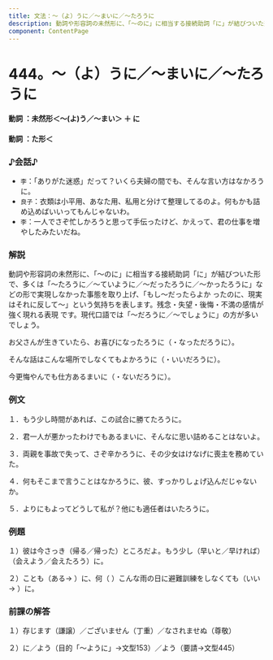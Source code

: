 ```yaml
---
title: 文法：～（よ）うに／～まいに／～たろうに
description: 動詞や形容詞の未然形に、「～のに」に相当する接続助詞「に」が結びついた形で、多くは「～たろうに／～ていように／～だったろうに／～かったろうに」などの形で実現しなかった事態を取り上げ、「もし～だったらよか ったのに、現実はそれに反して～」という気持ちを表します。残念・失望・後悔・不満の感情が強く現れる表現 です。現代口語では「～だろうに／～でしょうに」の方が多いでしょう。
component: ContentPage
---
```



# 444。～（よ）うに／～まいに／～たろうに
#### 動詞 ：未然形＜～(よ)う／～まい＞ ＋ に
#### 動詞 ：た形＜  
### ♪会話♪
- `李`：「ありがた迷惑」だって？いくら夫婦の間でも、そんな言い方はなかろうに。
- `良子`：衣類は小平用、あなた用、私用と分けて整理してるのよ。何もかも詰め込めばいいってもんじゃないわ。
- `李`：一人でさぞ忙しかろうと思って手伝ったけど、かえって、君の仕事を増やしたみたいだね。
### 解説
動詞や形容詞の未然形に、「～のに」に相当する接続助詞「に」が結びついた形で、多くは「～たろうに／～ていように／～だったろうに／～かったろうに」などの形で実現しなかった事態を取り上げ、「もし～だったらよか ったのに、現実はそれに反して～」という気持ちを表します。残念・失望・後悔・不満の感情が強く現れる表現 です。現代口語では「～だろうに／～でしょうに」の方が多いでしょう。

お父さんが生きていたら、お喜びになったろうに（・なっただろうに）。

そんな話はこんな場所でしなくてもよかろうに（・いいだろうに）。

今更悔やんでも仕方あるまいに（・ないだろうに）。
### 例文
１．もう少し時間があれば、この試合に勝てたろうに。

２．君一人が悪かったわけでもあるまいに、そんなに思い詰めることはないよ。

３．両親を事故で失って、さぞ辛かろうに、その少女はけなげに喪主を務めていた。

４．何もそこまで言うことはなかろうに、彼、すっかりしょげ込んだじゃないか。

５．よりにもよってどうして私が？他にも適任者はいたろうに。
### 例題
１）彼は今さっき（帰る／帰った）ところだよ。もう少し（早いと／早ければ）（会えよう／会えたろう）に。

２）ことも（ある→ ）に、何（ ）こんな雨の日に避難訓練をしなくても（いい→ ）に。
### 前課の解答
１）存じます（謙譲）／ございません（丁重）／なされませぬ（尊敬）

２）に／よう（目的「～ように」→文型153）／よう（要請→文型445）

